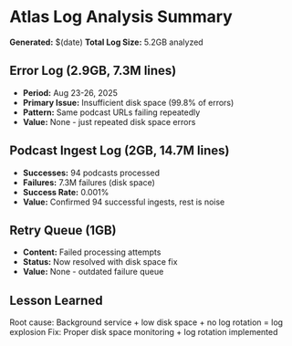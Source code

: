 # Atlas Log Analysis Summary
**Generated:** $(date)
**Total Log Size:** 5.2GB analyzed

## Error Log (2.9GB, 7.3M lines)
- **Period:** Aug 23-26, 2025
- **Primary Issue:** Insufficient disk space (99.8% of errors)
- **Pattern:** Same podcast URLs failing repeatedly
- **Value:** None - just repeated disk space errors

## Podcast Ingest Log (2GB, 14.7M lines)
- **Successes:** 94 podcasts processed
- **Failures:** 7.3M failures (disk space)
- **Success Rate:** 0.001%
- **Value:** Confirmed 94 successful ingests, rest is noise

## Retry Queue (1GB)
- **Content:** Failed processing attempts
- **Status:** Now resolved with disk space fix
- **Value:** None - outdated failure queue

## Lesson Learned
Root cause: Background service + low disk space + no log rotation = log explosion
Fix: Proper disk space monitoring + log rotation implemented
